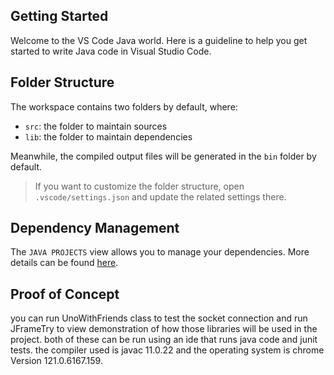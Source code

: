 ## Getting Started

Welcome to the VS Code Java world. Here is a guideline to help you get started to write Java code in Visual Studio Code.

## Folder Structure

The workspace contains two folders by default, where:

- `src`: the folder to maintain sources
- `lib`: the folder to maintain dependencies

Meanwhile, the compiled output files will be generated in the `bin` folder by default.

> If you want to customize the folder structure, open `.vscode/settings.json` and update the related settings there.

## Dependency Management

The `JAVA PROJECTS` view allows you to manage your dependencies. More details can be found [here](https://github.com/microsoft/vscode-java-dependency#manage-dependencies).

## Proof of Concept
you can run UnoWithFriends class to test the socket connection and run JFrameTry to view demonstration of how those libraries will be used in the project. both of these can be run using an ide that runs java code and junit tests. the compiler used is javac 11.0.22 and the operating system is chrome Version 121.0.6167.159. 